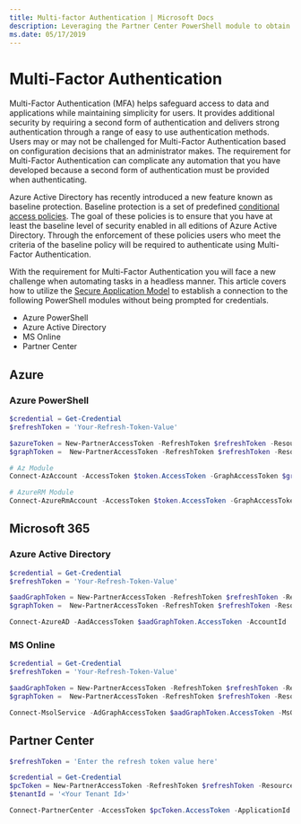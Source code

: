 ```yaml
---
title: Multi-factor Authentication | Microsoft Docs
description: Leveraging the Partner Center PowerShell module to obtain access tokens, used to connect to other PowerShell modules.
ms.date: 05/17/2019
---
```


# Multi-Factor Authentication 

Multi-Factor Authentication (MFA) helps safeguard access to data and applications while maintaining simplicity for users. It provides additional security by requiring a second form of authentication and delivers strong authentication through a range of easy to use authentication methods. Users may or may not be challenged for Multi-Factor Authentication based on configuration decisions that an administrator makes. The requirement for Multi-Factor Authentication can complicate any automation that you have developed because a second form of authentication must be provided when authenticating.

Azure Active Directory has recently introduced a new feature known as baseline protection. Baseline protection is a set of predefined [conditional access policies](https://docs.microsoft.com/azure/active-directory/conditional-access/overview). The goal of these policies is to ensure that you have at least the baseline level of security enabled in all editions of Azure Active Directory. Through the enforcement of these policies users who meet the criteria of the baseline policy will be required to authenticate using Multi-Factor Authentication.

With the requirement for Multi-Factor Authentication you will face a new challenge when automating tasks in a headless manner. This article covers how to utilize the [Secure Application Model](secure-app-model.md) to establish a connection to the following PowerShell modules without being prompted for credentials.

* Azure PowerShell
* Azure Active Directory
* MS Online
* Partner Center

## Azure

### Azure PowerShell

```powershell
$credential = Get-Credential
$refreshToken = 'Your-Refresh-Token-Value'

$azureToken = New-PartnerAccessToken -RefreshToken $refreshToken -Resource https://management.azure.com/ -Credential $credential
$graphToken =  New-PartnerAccessToken -RefreshToken $refreshToken -Resource https://graph.microsoft.com -Credential $credential

# Az Module
Connect-AzAccount -AccessToken $token.AccessToken -GraphAccessToken $graphToken.AccessToken -TenantId '<TenantId>'

# AzureRM Module
Connect-AzureRmAccount -AccessToken $token.AccessToken -GraphAccessToken $graphToken.AccessToken -TenantId '<TenantId>'
```

## Microsoft 365

### Azure Active Directory

```powershell
$credential = Get-Credential
$refreshToken = 'Your-Refresh-Token-Value'

$aadGraphToken = New-PartnerAccessToken -RefreshToken $refreshToken -Resource https://graph.windows.net -Credential $credential
$graphToken =  New-PartnerAccessToken -RefreshToken $refreshToken -Resource https://graph.microsoft.com -Credential $credential

Connect-AzureAD -AadAccessToken $aadGraphToken.AccessToken -AccountId '<UPN-OF-USER-USED-TO-GEN-REFRESH-TOKEN>' -MsAccessToken $graphToken.AccessToken
```

### MS Online

```powershell
$credential = Get-Credential
$refreshToken = 'Your-Refresh-Token-Value'

$aadGraphToken = New-PartnerAccessToken -RefreshToken $refreshToken -Resource https://graph.windows.net -Credential $credential
$graphToken =  New-PartnerAccessToken -RefreshToken $refreshToken -Resource https://graph.microsoft.com -Credential $credential

Connect-MsolService -AdGraphAccessToken $aadGraphToken.AccessToken -MsGraphAccessToken $graphToken.AccessToken
```

## Partner Center

```powershell
$refreshToken = 'Enter the refresh token value here'

$credential = Get-Credential
$pcToken = New-PartnerAccessToken -RefreshToken $refreshToken -Resource https://api.partnercenter.microsoft.com -Credential $credential
$tenantId = '<Your Tenant Id>'

Connect-PartnerCenter -AccessToken $pcToken.AccessToken -ApplicationId $appId -TenantId $tenantId
```